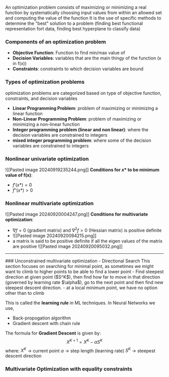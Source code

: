 An optimization problem consists of maximizing or minimizing a real function by systematically choosing input values from within an allowed set and computing the value of the function
It is the use of specific methods to determine the "best" solution to a problem (finding best functional representation fort data, finding best hyperplane to classify data)

### Components of an optimization problem
- **Objective Function**: Function to find min/max value of
- **Decision Variables**: variables that are the main thingy of the function (x in f(x))
- **Constraints**: constraints to which decision variables are bound

### Types of optimization problems
optimization problems are categorized based on type of objective function, constraints, and decision variables
- **Linear Programming Problem**: problem of maximizing or minimizing a linear function
- **Non-Linear Programming Problem**: problem of maximizing or minimizing a non-linear function
- **Integer programming problem (linear and non linear)**: where the decision variables are constrained to integers
- **mixed integer programming problem**: where some of the decision variables are constrained to integers

### Nonlinear univariate optimization
![[Pasted image 20240919235244.png]]
**Conditions for $x*$ to be minimum value of f(x)**:
- $f'(x*)=0$ 
- $f''(x*)>0$ 

### Nonlinear multivariate optimization
![[Pasted image 20240920004247.png]] 
**Conditions for multivariate optimization**:
- $\nabla f=0$ (gradient matrix) and $\nabla ^2 f>0$ (Hessian matrix) is positive definite
- ![[Pasted image 20240920094215.png]]
- a matrix is said to be positive definite if all the eigen values of the matrix are positive
![[Pasted image 20240920095032.png]]

<hr>
### Unconstrained multivariate optimization - Directional Search
This section focuses on searching for minimal point, as sometimes we might want to climb to higher points to be able to find a lower point
- Find steepest direction at given point ($S^K$), then find how far to move in that direction (governed by learning rate $\alpha$), go to the next point and then find new steepest descent direction.
- at a local minimum point, we have no option other than to climb

This is called the **learning rule** in ML techniques.
In Neural Networks we use,
- Back-propogation algorithm
- Gradient descent with chain rule

The formula for **Gradient Descent** is given by: $$X^{K+1} = X^K -\alpha S^K$$
where:
	$X^{K}$ -> current point
	$\alpha$ -> step length (learning rate)
	$S^K$ -> steepest descent direction

### Multivariate Optimization with equality constraints
